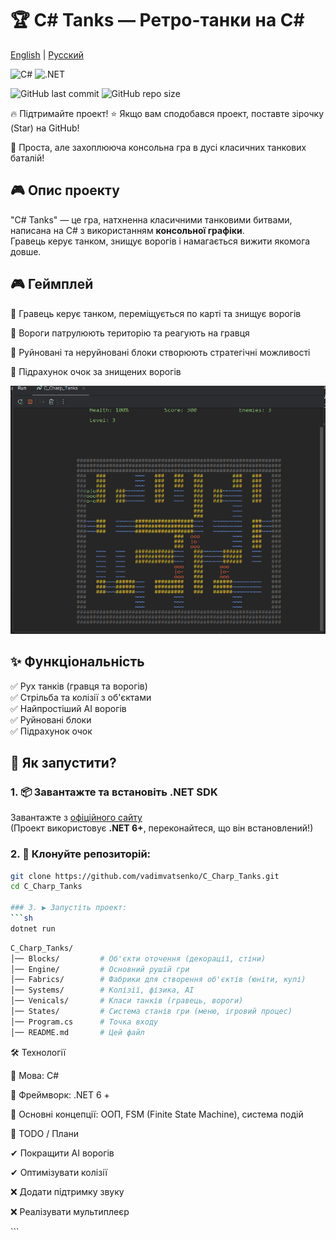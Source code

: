 # 🏆 C# Tanks — Ретро-танки на C#

[English](README_EN.md) | [Русский](README.md)  

![C#](https://img.shields.io/badge/C%23-239120?style=for-the-badge&logo=c-sharp&logoColor=white)
![.NET](https://img.shields.io/badge/.NET-512BD4?style=for-the-badge&logo=dotnet&logoColor=white)

![GitHub last commit](https://img.shields.io/github/last-commit/vadimvatsenko/C_Charp_Tanks)
![GitHub repo size](https://img.shields.io/github/repo-size/vadimvatsenko/C_Charp_Tanks)

🔥 Підтримайте проект!
⭐ Якщо вам сподобався проект, поставте зірочку (Star) на GitHub!

🚀 Проста, але захоплююча консольна гра в дусі класичних танкових баталій!

## 🎮 Опис проекту
"C# Tanks" — це гра, натхненна класичними танковими битвами, написана на C# з використанням **консольної графіки**.  
Гравець керує танком, знищує ворогів і намагається вижити якомога довше.

## 🎮 Геймплей
<p>🔸 Гравець керує танком, переміщується по карті та знищує ворогів <p>
<p>🔸 Вороги патрулюють територію та реагують на гравця <p>
<p>🔸 Руйновані та неруйновані блоки створюють стратегічні можливості <p>
<p>🔸 Підрахунок очок за знищених ворогів <p>

![Gameplay Screenshot](Gifs/Tanks.gif) 

## ✨ Функціональність
✅ Рух танків (гравця та ворогів)  
✅ Стрільба та колізії з об'єктами  
✅ Найпростіший AI ворогів  
✅ Руйновані блоки  
✅ Підрахунок очок  

## 🚀 Як запустити?
### 1. 📦 Завантажте та встановіть .NET SDK  
Завантажте з [офіційного сайту](https://dotnet.microsoft.com/en-us/download)  
(Проект використовує **.NET 6+**, переконайтеся, що він встановлений!)

### 2. 📂 Клонуйте репозиторій:
```sh
git clone https://github.com/vadimvatsenko/C_Charp_Tanks.git
cd C_Charp_Tanks

### 3. ▶ Запустіть проект:
```sh
dotnet run
```

```sh
C_Charp_Tanks/
│── Blocks/         # Об'єкти оточення (декорації, стіни)
│── Engine/         # Основний рушій гри
│── Fabrics/        # Фабрики для створення об'єктів (юніти, кулі)
│── Systems/        # Колізії, фізика, AI
│── Venicals/       # Класи танків (гравець, вороги)
│── States/         # Система станів гри (меню, ігровий процес)
│── Program.cs      # Точка входу
│── README.md       # Цей файл
```
🛠 Технології
<p>📌 Мова: C# </p> 
<p> 📌 Фреймворк: .NET 6 + </p> 
<p> 📌 Основні концепції: ООП, FSM (Finite State Machine), система подій </p>

🌟 TODO / Плани
<p> ✔ Покращити AI ворогів </p> 
<p> ✔ Оптимізувати колізії </p> 
<p> ❌ Додати підтримку звуку </p> 
<p> ❌ Реалізувати мультиплеєр </p> ```
